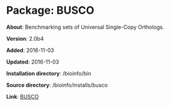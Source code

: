 # Package: BUSCO

**About**: Benchmarking sets of Universal Single-Copy Orthologs.

**Version**: 2.0b4

**Added**: 2016-11-03

**Updated**: 2016-11-03

**Installation directory**: /bioinfo/bin

**Source directory**: /bioinfo/installs/busco

**Link**: [BUSCO](http://busco.ezlab.org/v2/)
